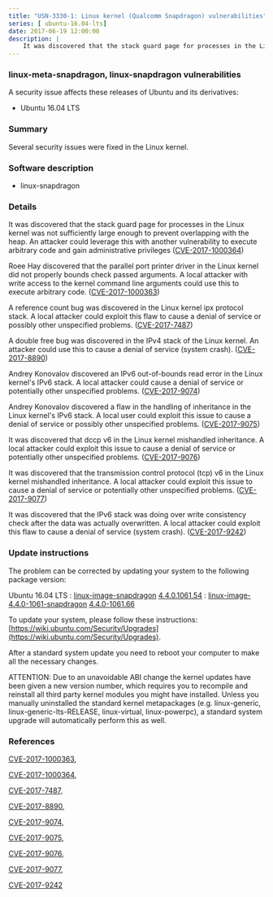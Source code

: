 ```yaml
---
title: "USN-3330-1: Linux kernel (Qualcomm Snapdragon) vulnerabilities"
series: [ ubuntu-16.04-lts]
date: 2017-06-19 12:00:00
description: |
    It was discovered that the stack guard page for processes in the Linux kernel was not sufficiently large enough to prevent overlapping with the heap. An attacker could leverage this with another vulnerability to execute arbitrary code and gain administrative privileges ([CVE-2017-1000364](http://people.ubuntu.com/~ubuntu-security/cve/CVE-2017-1000364))
--- 
```

 
 


### linux-meta-snapdragon, linux-snapdragon vulnerabilities

A security issue affects these releases of Ubuntu and its derivatives:

* Ubuntu 16.04 LTS

### Summary

Several security issues were fixed in the Linux kernel. 

### Software description

* linux-snapdragon 

### Details

It was discovered that the stack guard page for processes in the Linux kernel was not sufficiently large enough to prevent overlapping with the heap. An attacker could leverage this with another vulnerability to execute arbitrary code and gain administrative privileges ([CVE-2017-1000364](http://people.ubuntu.com/~ubuntu-security/cve/CVE-2017-1000364))

Roee Hay discovered that the parallel port printer driver in the Linux kernel did not properly bounds check passed arguments. A local attacker with write access to the kernel command line arguments could use this to execute arbitrary code. ([CVE-2017-1000363](http://people.ubuntu.com/~ubuntu-security/cve/CVE-2017-1000363))

A reference count bug was discovered in the Linux kernel ipx protocol stack. A local attacker could exploit this flaw to cause a denial of service or possibly other unspecified problems. ([CVE-2017-7487](http://people.ubuntu.com/~ubuntu-security/cve/CVE-2017-7487))

A double free bug was discovered in the IPv4 stack of the Linux kernel. An attacker could use this to cause a denial of service (system crash). ([CVE-2017-8890](http://people.ubuntu.com/~ubuntu-security/cve/CVE-2017-8890))

Andrey Konovalov discovered an IPv6 out-of-bounds read error in the Linux kernel&#39;s IPv6 stack. A local attacker could cause a denial of service or potentially other unspecified problems. ([CVE-2017-9074](http://people.ubuntu.com/~ubuntu-security/cve/CVE-2017-9074))

Andrey Konovalov discovered a flaw in the handling of inheritance in the Linux kernel&#39;s IPv6 stack. A local user could exploit this issue to cause a denial of service or possibly other unspecified problems. ([CVE-2017-9075](http://people.ubuntu.com/~ubuntu-security/cve/CVE-2017-9075))

It was discovered that dccp v6 in the Linux kernel mishandled inheritance. A local attacker could exploit this issue to cause a denial of service or potentially other unspecified problems. ([CVE-2017-9076](http://people.ubuntu.com/~ubuntu-security/cve/CVE-2017-9076))

It was discovered that the transmission control protocol (tcp) v6 in the Linux kernel mishandled inheritance. A local attacker could exploit this issue to cause a denial of service or potentially other unspecified problems. ([CVE-2017-9077](http://people.ubuntu.com/~ubuntu-security/cve/CVE-2017-9077))

It was discovered that the IPv6 stack was doing over write consistency check after the data was actually overwritten. A local attacker could exploit this flaw to cause a denial of service (system crash). ([CVE-2017-9242](http://people.ubuntu.com/~ubuntu-security/cve/CVE-2017-9242)) 

### Update instructions

The problem can be corrected by updating your system to the following package version:

Ubuntu 16.04 LTS
 : [linux-image-snapdragon](https://launchpad.net/ubuntu/+source/linux-snapdragon) <span> [4.4.0.1061.54](https://launchpad.net/ubuntu/+source/linux-snapdragon/4.4.0-1061.66) </span> 
 : [linux-image-4.4.0-1061-snapdragon](https://launchpad.net/ubuntu/+source/linux-snapdragon) <span> [4.4.0-1061.66](https://launchpad.net/ubuntu/+source/linux-snapdragon/4.4.0-1061.66) </span> 

To update your system, please follow these instructions: [https://wiki.ubuntu.com/Security/Upgrades](https://wiki.ubuntu.com/Security/Upgrades).

After a standard system update you need to reboot your computer to make all the necessary changes.

ATTENTION: Due to an unavoidable ABI change the kernel updates have been given a new version number, which requires you to recompile and reinstall all third party kernel modules you might have installed. Unless you manually uninstalled the standard kernel metapackages (e.g. linux-generic, linux-generic-lts-RELEASE, linux-virtual, linux-powerpc), a standard system upgrade will automatically perform this as well. 

### References

 
 [CVE-2017-1000363](http://people.ubuntu.com/~ubuntu-security/cve/CVE-2017-1000363), 

 [CVE-2017-1000364](http://people.ubuntu.com/~ubuntu-security/cve/CVE-2017-1000364), 

 [CVE-2017-7487](http://people.ubuntu.com/~ubuntu-security/cve/CVE-2017-7487), 

 [CVE-2017-8890](http://people.ubuntu.com/~ubuntu-security/cve/CVE-2017-8890), 

 [CVE-2017-9074](http://people.ubuntu.com/~ubuntu-security/cve/CVE-2017-9074), 

 [CVE-2017-9075](http://people.ubuntu.com/~ubuntu-security/cve/CVE-2017-9075), 

 [CVE-2017-9076](http://people.ubuntu.com/~ubuntu-security/cve/CVE-2017-9076), 

 [CVE-2017-9077](http://people.ubuntu.com/~ubuntu-security/cve/CVE-2017-9077), 

 [CVE-2017-9242](http://people.ubuntu.com/~ubuntu-security/cve/CVE-2017-9242)
 

